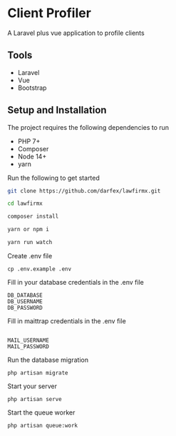 # Client Profiler
A Laravel plus vue application to profile clients

## Tools

* Laravel
* Vue
* Bootstrap

## Setup and Installation

The project requires the following dependencies to run

* PHP 7+
* Composer
* Node 14+
* yarn

Run the following to get started
```sh
git clone https://github.com/darfex/lawfirmx.git

cd lawfirmx

composer install

yarn or npm i

yarn run watch
```

Create .env file

`cp .env.example .env`

Fill in your database credentials in the .env file
```
DB_DATABASE
DB_USERNAME
DB_PASSWORD
```

Fill in maittrap credentials in the .env file
```

MAIL_USERNAME
MAIL_PASSWORD
```

Run the database migration

`php artisan migrate`


Start your server

`php artisan serve`

Start the queue worker

`php artisan queue:work`
